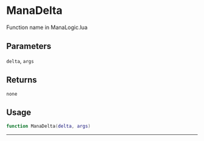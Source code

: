 # ManaDelta
Function name in ManaLogic.lua
## Parameters
`delta`, `args`
## Returns
`none`
## Usage
```lua
function ManaDelta(delta, args)
```
---
